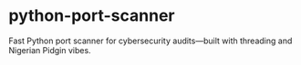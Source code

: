# python-port-scanner
Fast Python port scanner for cybersecurity audits—built with threading and Nigerian Pidgin vibes.
